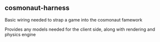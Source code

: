 cosmonaut-harness
-----------------

Basic wiring needed to strap a game into the cosmonaut famework

Provides any models needed for the client side, along with rendering and physics engine